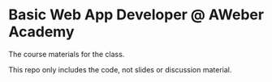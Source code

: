 # Basic Web App Developer @ AWeber Academy

The course materials for the class.

This repo only includes the code, not slides or discussion material.
